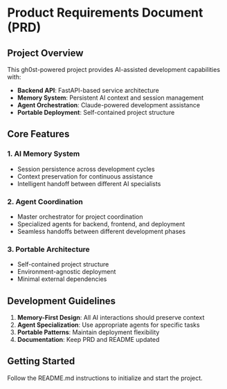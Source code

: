 # Product Requirements Document (PRD)

## Project Overview

This gh0st-powered project provides AI-assisted development capabilities with:

- **Backend API**: FastAPI-based service architecture
- **Memory System**: Persistent AI context and session management
- **Agent Orchestration**: Claude-powered development assistance
- **Portable Deployment**: Self-contained project structure

## Core Features

### 1. AI Memory System
- Session persistence across development cycles
- Context preservation for continuous assistance
- Intelligent handoff between different AI specialists

### 2. Agent Coordination
- Master orchestrator for project coordination
- Specialized agents for backend, frontend, and deployment
- Seamless handoffs between different development phases

### 3. Portable Architecture
- Self-contained project structure
- Environment-agnostic deployment
- Minimal external dependencies

## Development Guidelines

1. **Memory-First Design**: All AI interactions should preserve context
2. **Agent Specialization**: Use appropriate agents for specific tasks
3. **Portable Patterns**: Maintain deployment flexibility
4. **Documentation**: Keep PRD and README updated

## Getting Started

Follow the README.md instructions to initialize and start the project.
